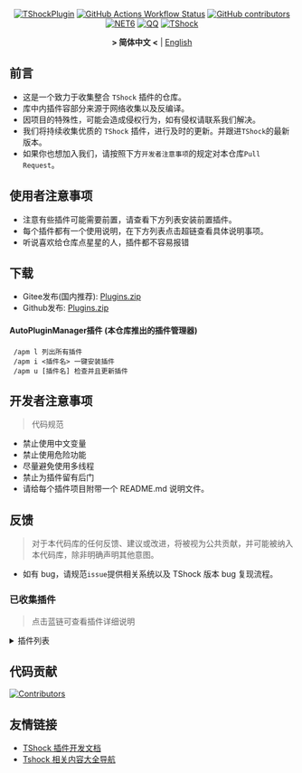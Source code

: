 <div align = "center">

[![TShockPlugin](https://socialify.git.ci/UnrealMultiple/TShockPlugin/image?description=1&descriptionEditable=A%20TShock%20Chinese%20Plugin%20Collection%20Repository&forks=1&issues=1&language=1&logo=https%3A%2F%2Fgithub.com%2FUnrealMultiple%2FTShockPlugin%2Fblob%2Fmaster%2Ficon.png%3Fraw%3Dtrue&name=1&pattern=Circuit%20Board&pulls=1&stargazers=1&theme=Auto)](https://github.com/UnrealMultiple/TShockPlugin)
[![GitHub Actions Workflow Status](https://img.shields.io/github/actions/workflow/status/UnrealMultiple/TShockPlugin/.github%2Fworkflows%2Fbuild.yml)](https://github.com/UnrealMultiple/TShockPlugin/actions)
[![GitHub contributors](https://img.shields.io/github/contributors/UnrealMultiple/TShockPlugin?style=flat)](https://github.com/UnrealMultiple/TShockPlugin/graphs/contributors)
[![NET6](https://img.shields.io/badge/Core-%20.NET_6-blue)](https://dotnet.microsoft.com/zh-cn/)
[![QQ](https://img.shields.io/badge/QQ-EB1923?logo=tencent-qq&logoColor=white)](https://qm.qq.com/cgi-bin/qm/qr?k=54tOesIU5g13yVBNFIuMBQ6AzjgE6f0m&jump_from=webapi&authKey=6jzafzJEqQGzq7b2mAHBw+Ws5uOdl83iIu7CvFmrfm/Xxbo2kNHKSNXJvDGYxhSW)
[![TShock](https://img.shields.io/badge/TShock5.2.0-2B579A.svg?&logo=TShock&logoColor=white)](https://github.com/Pryaxis/TShock)

**&gt; 简体中文 &lt;** | [English](README_en.md)

</div>

## 前言
- 这是一个致力于收集整合 `TShock` 插件的仓库。
- 库中内插件容部分来源于网络收集以及反编译。
- 因项目的特殊性，可能会造成侵权行为，如有侵权请联系我们解决。
- 我们将持续收集优质的 `TShock` 插件，进行及时的更新。并跟进`TShock`的最新版本。
- 如果你也想加入我们，请按照下方`开发者注意事项`的规定对本仓库`Pull Request`。


## 使用者注意事项

- 注意有些插件可能需要前置，请查看下方列表安装前置插件。
- 每个插件都有一个使用说明，在下方列表点击超链查看具体说明事项。
- 听说喜欢给仓库点星星的人，插件都不容易报错

## 下载

- Gitee发布(国内推荐): [Plugins.zip](https://gitee.com/kksjsj/TShockPlugin/releases/download/V1.0.0.0/Plugins.zip)
- Github发布: [Plugins.zip](https://github.com/UnrealMultiple/TShockPlugin/releases/download/V1.0.0.0/Plugins.zip)

#### AutoPluginManager插件 (本仓库推出的插件管理器)  
     /apm l 列出所有插件  
     /apm i <插件名> 一键安装插件  
     /apm u [插件名] 检查并且更新插件  

## 开发者注意事项

> 代码规范

- 禁止使用中文变量
- 禁止使用危险功能
- 尽量避免使用多线程
- 禁止为插件留有后门
- 请给每个插件项目附带一个 README.md 说明文件。

## 反馈

> 对于本代码库的任何反馈、建议或改进，将被视为公共贡献，并可能被纳入本代码库，除非明确声明其他意图。

- 如有 bug，请规范`issue`提供相关系统以及 TShock 版本 bug 复现流程。

### 已收集插件

> 点击蓝链可查看插件详细说明

<Details>
<Summary>插件列表</Summary>

|                                                 名称                                                  |             插件说明              |                                                                        前置                                                                        |
|:---------------------------------------------------------------------------------------------------:|:-----------------------------:|:------------------------------------------------------------------------------------------------------------------------------------------------:|
|                        [AutoPluginManager](src/AutoPluginManager/README.md)                         |           一键自动更新插件            |                                                                        无                                                                         |
|         [Chireiden.TShock.Omni](https://github.com/sgkoishi/yaaiomni/blob/master/README.md)         | 恋恋工具箱核心,用于修复各种TShock问题 (建议安装) |                                                                        无                                                                         |
|      [Chireiden.TShock.Omni.Misc](https://github.com/sgkoishi/yaaiomni/blob/master/README.md)       |            恋恋工具箱扩展            |                                                                        Chireiden.TShock.Omni                                                                         |
|                             [ChattyBridge](src/ChattyBridge/README.md)                              |         用于跨服聊天          |                                                                        无                                                                         |
|                             [EconomicsAPI](src/EconomicsAPI/README.md)                              |         经济插件前置          |                                                                        无                                                                         |
|                            [Economics.RPG](src/Economics.RPG/README.md)                             |           RPG           |                                                      [EconomicsAPI](src/EconomicsAPI/README.md)                                                      |
|                     [Economics.WeaponPlus](src/Economics.WeaponPlus/README.md)                      |          强化武器           |                                                      [EconomicsAPI](src/EconomicsAPI/README.md)                                                      |
|                            [Economics.Deal](src/Economics.RPG/README.md)                            |          交易插件           |                                                      [EconomicsAPI](src/EconomicsAPI/README.md)                                                      |
|                           [Economics.Shop](src/Economics.Shop/README.md)                            |          商店插件           | [EconomicsAPI](src/EconomicsAPI/README.md)<br>[Economics.RPG](src/https://github.com/UnrealMultiple/TShockPlugin/blob/master/Economics.RPG/README.md) |
|                          [Economics.Skill](src/Economics.Skill/README.md)                           |          技能插件           | [EconomicsAPI](src/EconomicsAPI/README.md)<br>[Economics.RPG](src/https://github.com/UnrealMultiple/TShockPlugin/blob/master/Economics.RPG/README.md) |
|                         [Economics.Regain](src/Economics.Regain/README.md)                          |          物品回收           |                                                      [EconomicsAPI](src/EconomicsAPI/README.md)                                                      |
|                     [Economics.Projectile](src/Economics.Projectile/README.md)                      |          自定义弹幕          |                                [EconomicsAPI](src/EconomicsAPI/README.md)<br>[Economics.RPG](src/Economics.RPG/README.md)                                |
|                            [Economics.NPC](src/Economics.NPC/README.md)                             |         自定义怪物奖励         |                                                      [EconomicsAPI](src/EconomicsAPI/README.md)                                                      |
|                           [Economics.Task](src/Economics.Task/README.md)                            |          任务插件           | [EconomicsAPI](src/EconomicsAPI/README.md)<br>[Economics.RPG](src/https://github.com/UnrealMultiple/TShockPlugin/blob/master/Economics.RPG/README.md) |
|                              [CreateSpawn](src/CreateSpawn/README.md)                               |         出生点建筑生成         |                                                                        无                                                                         |
|                            [AutoBroadcast](src/AutoBroadcast/README.md)                             |          自动广播           |                                                                        无                                                                         |
|                                 [AutoTeam](src/AutoTeam/README.md)                                  |          自动队伍           |                                                                        无                                                                         |
|                            [BridgeBuilder](src/BridgeBuilder/README.md)                             |          快速铺桥           |                                                                        无                                                                         |
|                        [OnlineGiftPackage](src/OnlineGiftPackage/README.md)                         |          在线礼包           |                                                                        无                                                                         |
|                             [LifemaxExtra](src/LifemaxExtra/README.md)                              |        吃更多生命果/水晶        |                                                                        无                                                                         |
|                          [DisableMonsLoot](src/DisableMonsLoot/README.md)                           |          禁怪物掉落          |                                                                        无                                                                         |
|                                [PermaBuff](src/PermaBuff/README.md)                                 |         永久 Buff         |                                                                        无                                                                         |
|                             [ShortCommand](src/ShortCommand/README.md)                              |          简短指令           |                                                                        无                                                                         |
|                              [ProgressBag](src/ProgressBag/README.md)                               |          进度礼包           |                                                                        无                                                                         |
|                              [CriticalHit](src/CriticalHit/README.md)                               |          击打提示           |                                                                        无                                                                         |
|                                     [Back](src/Back/README.md)                                      |          死亡回溯           |                                                                        无                                                                         |
|                                   [BanNpc](src/BanNpc/README.md)                                    |         阻止怪物生成          |                                                                        无                                                                         |
|                                 [MapTeleport](src/MapTp/README.md)                                  |         双击大地图传送         |                                                                        无                                                                         |
|                              [RandReSpawn](src/RandRespawn/README.md)                               |          随机出生点          |                                                                        无                                                                         |
|                                    [CGive](src/CGive/README.md)                                     |          离线命令           |                                                                        无                                                                         |
|                              [RainbowChat](src/RainbowChat/README.md)                               |        每次说话颜色不一样        |                                                                        无                                                                         |
|                          [NormalDropsBags](src/NormalDropsBags/README.md)                           |         普通难度宝藏袋         |                                                                        无                                                                         |
|                [DisableSurfaceProjectiles](src/DisableSurfaceProjectiles/README.md)                 |          禁地表弹幕          |                                                                        无                                                                         |
|                           [RecipesBrowser](src/RecipesBrowser/README.md)                            |           合成表           |                                                                        无                                                                         |
|                            [DisableGodMod](src/DisableGodMod/README.md)                             |         阻止玩家无敌          |                                                                        无                                                                         |
|                             [TownNPCHomes](src/TownNPCHomes/README.md)                              |        NPC 快速回家         |                                                                        无                                                                         |
|                               [RegionView](src/RegionView/README.md)                                |         显示区域边界          |                                                                        无                                                                         |
|                                  [Noagent](src/Noagent/README.md)                                   |       禁止代理 ip 进入        |                                                                        无                                                                         |
|                           [SwitchCommands](src/SwitchCommands/README.md)                            |         区域执行指令          |                                                                        无                                                                         |
|                              [GolfRewards](src/GolfRewards/README.md)                               |          高尔夫奖励          |                                                                        无                                                                         |
|                                 [DataSync](src/DataSync/README.md)                                  |          进度同步           |                                                                        无                                                                         |
|                         [ProgressRestrict](src/ProgressRestrict/README.md)                          |          超进度检测          |                                                          [DataSync](src/DataSync/README.md)                                                          |
|                              [PacketsStop](src/PacketsStop/README.md)                               |          数据包拦截          |                                                                        无                                                                         |
|                                [DeathDrop](src/DeathDrop/README.md)                                 |     怪物死亡随机和自定义掉落物品      |                                                                        无                                                                         |
|                             [DTEntryBlock](src/DTEntryBlock/README.md)                              |        阻止进入地牢或神庙        |                                                                        无                                                                         |
|                            [PerPlayerLoot](src/PerPlayerLoot/README.md)                             |        玩家战利品单独箱子        |                                                                        无                                                                         |
|                                    [PvPer](src/PvPer/README.md)                                     |          决斗系统           |                                                                        无                                                                         |
|                           [DumpTerrariaID](src/DumpTerrariaID/README.md)                            |          输出 ID          |                                                                        无                                                                         |
|                          [DamageStatistic](src/DamageStatistic/README.md)                           |          伤害统计           |                                                                        无                                                                         |
|                         [AdditionalPylons](src/AdditionalPylons/README.md)                          |         放置更多晶塔          |                                                                        无                                                                         |
|                                  [History](src/History/README.md)                                   |         历史图格记录          |                                                                        无                                                                         |
|                            [Invincibility](src/Invincibility/README.md)                             |          限时无敌           |                                                                        无                                                                         |
|                                   [Ezperm](src/Ezperm/README.md)                                    |          批量改权限          |                                                                        无                                                                         |
|                                [AutoClear](src/Autoclear/README.md)                                 |         智能自动扫地          |                                                                        无                                                                         |
|                           [EssentialsPlus](src/EssentialsPlus/README.md)                            |         更多管理指令          |                                                                        无                                                                         |
|                               [ShowArmors](src/ShowArmors/README.md)                                |          展示装备栏          |                                                                        无                                                                         |
|                                [VeinMiner](src/VeinMiner/README.md)                                 |          连锁挖矿           |                                                                        无                                                                         |
|                       [PersonalPermission](src/PersonalPermission/README.md)                        |        为玩家单独设置权限        |                                                                        无                                                                         |
|                            [ItemPreserver](src/ItemPreserver/README.md)                             |         指定物品不消耗         |                                                                        无                                                                         |
|                       [SimultaneousUseFix](src/SimultaneousUseFix/README.md)                        |     解决卡双锤卡星旋机枪之类的问题     |                                      [Chireiden.TShock.Omni](src/https://github.com/sgkoishi/yaaiomni/releases)                                      |
|                               [Challenger](src/Challenger/README.md)                                |          挑战者模式          |                                                                        无                                                                         |
|                             [MiniGamesAPI](src/MiniGamesAPI/README.md)                              |        豆沙小游戏 API        |                                                                        无                                                                         |
|                              [BuildMaster](src/BuildMaster/README.md)                               |      豆沙小游戏·建筑大师模式       |                                                      [MiniGamesAPI](src/MiniGamesAPI/README.md)                                                      |
|                            [JourneyUnlock](src/JourneyUnlock/README.md)                             |         解锁旅途物品          |                                                                        无                                                                         |
|                              [ListPlugins](src/ListPlugins/README.md)                               |          查已装插件          |                                                                        无                                                                         |
|                                  [BagPing](src/BagPing/README.md)                                   |        地图上标记宝藏袋         |                                                                        无                                                                         |
|                              [ServerTools](src/ServerTools/README.md)                               |         服务器管理工具         |                                                                        无                                                                         |
|                                 [Platform](src/Platform/README.md)                                  |         判断玩家设备          |                                                                        无                                                                         |
|                                   [CaiLib](src/CaiLib/README.md)                                    |        Cai 的前置库         |                                                                        无                                                                         |
|                              [GenerateMap](src/GenerateMap/README.md)                               |         生成地图图片          |                                                            [CaiLib](src/CaiLib/README.md)                                                            |
|                            [RestInventory](src/RestInventory/README.md)                             |     提供 REST 查询背包接口      |                                                                        无                                                                         |
|                       [WikiLangPackLoader](src/WikiLangPackLoader/README.md)                        |     为服务器加载 Wiki 语言包     |                                                                        无                                                                         |
|                                 [HelpPlus](src/HelpPlus/README.md)                                  |      修复和增强 Help 命令      |                                                                        无                                                                         |
|                                   [CaiBot](src/CaiBot/README.md)                                    |       CaiBot 适配插件       |                                                                       自带前置                                                                       |
|                              [HouseRegion](src/HouseRegion/README.md)                               |          圈地插件           |                                                                        无                                                                         |
|                               [SignInSign](src/SignInSign/README.md)                                |         告示牌登录插件         |                                                                        无                                                                         |
|                       [WeaponPlusCostCoin](src/WeaponPlusCostCoin/README.md)                        |         武器强化钱币版         |                                                                        无                                                                         |
|                                  [Respawn](src/Respawn/README.md)                                   |          原地复活           |                                                                        无                                                                         |
|                              [EndureBoost](src/EndureBoost/README.md)                               |     物品一定数量后长时间buff      |                                                                        无                                                                         |
|                      [AnnouncementBoxPlus](src/AnnouncementBoxPlus/README.md)                       |         广播盒功能强化         |                                                                        无                                                                         |
|                               [ConsoleSql](src/ConsoleSql/README.md)                                |     允许你在控制台执行SQL语句      |                                                                        无                                                                         |
|                          [ProgressControl](src/ProgressControls/README.md)                          |      计划书（自动化控制服务器）      |                                                                        无                                                                         |
|                                 [RealTime](src/RealTime/README.md)                                  |      使服务器内时间同步现实时间      |                                                                        无                                                                         |
|                                [GoodNight](src/GoodNight/README.md)                                 |           宵禁            |                                                                        无                                                                         |
|                              [Musicplayer](src/MusicPlayer/README.md)                               |         简易音乐播放器         |                                                                        无                                                                         |
|                              [TimerKeeper](src/TimerKeeper/README.md)                               |         保存计时器状态         |                                                                        无                                                                         |
|                                [Chameleon](src/Chameleon/README.md)                                 |          进服前登录          |                                                                        无                                                                         |
|                                 [SpclPerm](src/SpclPerm/README.md)                                  |          服主特权           |                                                                        无                                                                         |
|                             [MonsterRegen](src/MonsterRegen/README.md)                              |         怪物进度回血          |                                                                        无                                                                         |
|                           [HardPlayerDrop](src/HardPlayerDrop/README.md)                            |        硬核死亡掉生命水晶        |                                                                        无                                                                         |
|                               [ReFishTask](src/ReFishTask/README.md)                                |        自动刷新渔夫任务         |                                                                        无                                                                         |
|                                [Sandstorm](src/Sandstorm/README.md)                                 |          切换沙尘暴          |                                                                        无                                                                         |
|                          [RandomBroadcast](src/RandomBroadcast/README.md)                           |          随机广播           |                                                                        无                                                                         |
|                                   [BedSet](src/BedSet/README.md)                                    |        设置并记录重生点         |                                                                        无                                                                         |
|                             [ConvertWorld](src/ConvertWorld/README.md)                              |       击败怪物转换世界物品        |                                                                        无                                                                         |
|                           [AutoStoreItems](src/AutoStoreItems/README.md)                            |          自动储存           |                                                                        无                                                                         |
|                         [ZHIPlayerManager](src/ZHIPlayerManager/README.md)                          |       zhi的玩家管理插件        |                                                                        无                                                                         |
|                               [SpawnInfra](src/SpawnInfra/README.md)                                |         生成基础建设          |                                                                        无                                                                         |
|                                 [CNPCShop](src/CNPCShop/README.md)                                  |        自定义NPC商店         |                                                                        无                                                                         |
|                          [SessionSentinel](src/SessionSentinel/README.md)                           |     处理长时间不发送数据包的玩家      |                                                                        无                                                                         |
|                          [TeleportRequest](src/TeleportRequest/README.md)                           |          传送请求           |                                                                        无                                                                         |
|                           [CaiRewardChest](src/CaiRewardChest/README.md)                            | 将自然生成的箱子变为所有人都可以领一次的奖励箱 |                                                                        无                                                                         |
|                    [CaiCustomEmojiCommand](src/CaiCustomEmojiCommand/README.md)                     |         自定义表情命令         |                                                                        无                                                                         |
|                          [BetterWhitelist](src/BetterWhitelist/README.md)                           |          白名单插件          |                                                                        无                                                                         |
|                                [AutoReset](src/AutoReset/README.md)                                 |         完全自动重置          |                                                                        无                                                                         |
|                             [SmartRegions](src/SmartRegions/README.md)                              |          智能区域           |                                                                        无                                                                         |
|                      [ProxyProtocolSocket](src/ProxyProtocolSocket/README.md)                       |  接受 proxy protocol 协议   |                                                                        无                                                                         |
|                          [UnseenInventory](src/UnseenInventory/README.md)                           |    允许服务器端生成“无法获取”的物品    |                                                                        无                                                                         |
|                             [ChestRestore](src/ChestRestore/README.md)                              |         资源服无限物品         |                                                                        无                                                                         |
|         [FishShop](https://github.com/UnrealMultiple/TShockFishShop/blob/master/README.md)          |           鱼店            |                                                                        无                                                                         |
|    [PlayerManager](https://github.com/UnrealMultiple/TShockPlayerManager/blob/master/README.md)     |      Hufang的玩家管理器       |                                                                        无                                                                         |
| [WorldModify](https://github.com/UnrealMultiple/TShockWorldModify/blob/master/README.md) |   世界编辑器,可以修改大部分的世界参数    |                                                                        无                                                                         |

</Details>

## 代码贡献

[![Contributors](https://stats.deeptrain.net/contributor/UnrealMultiple/TShockPlugin)](https://github.com/UnrealMultiple/TShockPlugin/graphs/contributors)

## 友情链接

- [TShock 插件开发文档](https://github.com/ACaiCat/TShockPluginDocument)
- [Tshock 相关内容大全导航](https://github.com/UnrealMultiple/Tshock-nav)
